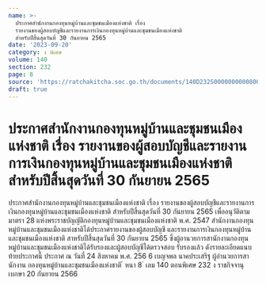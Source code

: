 ```yaml
---
name: >-
  ประกาศสำนักงานกองทุนหมู่บ้านและชุมชนเมืองแห่งชาติ เรื่อง
  รายงานของผู้สอบบัญชีและรายงานการเงินกองทุนหมู่บ้านและชุมชนเมืองแห่งชาติ
  สำหรับปีสิ้นสุดวันที่ 30 กันยายน 2565
date: '2023-09-20'
category: ง พิเศษ
volume: 140
section: 232
page: 8
source: 'https://ratchakitcha.soc.go.th/documents/140D232S0000000000800.pdf'
draft: true
---
```


# ประกาศสำนักงานกองทุนหมู่บ้านและชุมชนเมืองแห่งชาติ เรื่อง รายงานของผู้สอบบัญชีและรายงานการเงินกองทุนหมู่บ้านและชุมชนเมืองแห่งชาติ สำหรับปีสิ้นสุดวันที่ 30 กันยายน 2565

ประกาศสำนักงานกองทุนหมู่บ้านและชุมชนเมืองแห่งชาติ เรื่อง รายงานของผู้สอบบัญชีและรายงานการเงินกองทุนหมู่บ้านและชุมชนเมืองแห่งชาติ สำหรับปีสิ้นสุดวันที่ 30 กันยายน 2565 เพื่ออนุวัติตามมาตรา 28 แห่งพระราชบัญญัติกองทุนหมู่บ้านและชุมชนเมืองแห่งชาติ พ.ศ. 2547 สำนักงานกองทุนหมู่บ้านและชุมชนเมืองแห่งชาติได้ประกาศรายงานของผู้สอบบัญชี และรายงานการเงินกองทุนหมู่บ้านและชุมชนเมืองแห่งชาติ สาหรับปีสิ้นสุดวันที่ 30 กันยายน 2565 ซึ่งผู้อานวยการสานักงานกองทุนหมู่บ้านและชุมชนเมืองแห่งชาติได้รับรองและผู้สอบบัญชีได้ตรวจสอบ รับรองแล้ว ดังรายละเอียดแนบท้ายประกาศนี้ ประกาศ ณ วันที่ 24 สิงหาคม พ.ศ. 256 6 เบญจพล นาคประเสริฐ ผู้อำนวยการสานักงาน กองทุนหมู่บ้านและชุมชนเมืองแห่งชาติ ้ หนา 8 ่ เลม 140 ตอนพิเศษ 232 ง ราชกิจจานุเบกษา 20 กันยายน 2566















































































